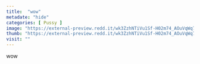 ```yaml
---
title:  "wow"
metadate: "hide"
categories: [ Pussy ]
image: "https://external-preview.redd.it/wk3ZzhNTiVu1Sf-H02m74_AOuVqWq7w0hWUkvijdZAE.jpg?auto=webp&s=b5fdb466eda98e1e3c7de74c5c606e8e44542079"
thumb: "https://external-preview.redd.it/wk3ZzhNTiVu1Sf-H02m74_AOuVqWq7w0hWUkvijdZAE.jpg?width=1080&crop=smart&auto=webp&s=8367e920bda0997ecc23b237496b678ac15319b2"
visit: ""
---
```

wow
